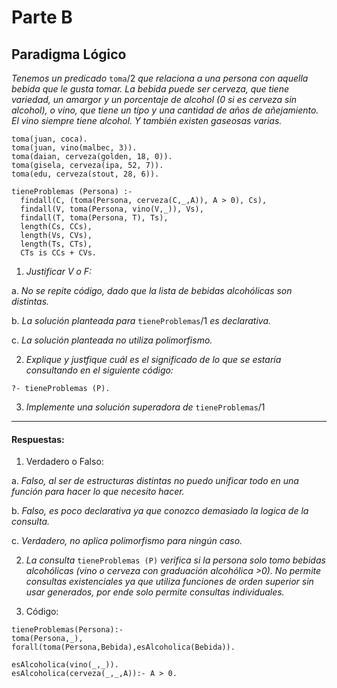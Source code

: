 # Parte B
## Paradigma Lógico

_Tenemos un predicado_ `toma`/2 _que relaciona a una persona con aquella bebida que le gusta tomar. La bebida puede ser cerveza, que tiene variedad, un amargor y un porcentaje de alcohol (0 si es cerveza sin alcohol), o vino, que tiene un tipo y una cantidad de años de añejamiento. El vino siempre tiene alcohol. Y también existen gaseosas varias._

```
toma(juan, coca).
toma(juan, vino(malbec, 3)).
toma(daian, cerveza(golden, 18, 0)).
toma(gisela, cerveza(ipa, 52, 7)).
toma(edu, cerveza(stout, 28, 6)).
```

```
tieneProblemas (Persona) :-
  findall(C, (toma(Persona, cerveza(C,_,A)), A > 0), Cs),
  findall(V, toma(Persona, vino(V,_)), Vs),
  findall(T, toma(Persona, T), Ts),
  length(Cs, CCs),
  length(Vs, CVs),
  length(Ts, CTs),
  CTs is CCs + CVs.
```

1. _Justificar V o F:_

  a. _No se repite código, dado que la lista de bebidas alcohólicas son distintas._

  b. _La solución planteada para_ `tieneProblemas`/1 _es declarativa._

  c. _La solución planteada no utiliza polimorfismo._

2. _Explique y justfique cuál es el significado de lo que se estaría consultando en el siguiente código:_

  `?- tieneProblemas (P).`

3. _Implemente una solución superadora de_ `tieneProblemas`/1

---

#### Respuestas:

1. Verdadero o Falso:

  a. _Falso, al ser de estructuras distintas no puedo unificar todo en una función para hacer lo que necesito hacer._

  b. _Falso, es poco declarativa ya que conozco demasiado la logica de la consulta._

  c. _Verdadero, no aplica polimorfismo para ningún caso._

2. _La consulta_ `tieneProblemas (P)` _verifica si la persona solo tomo bebidas alcohólicas (vino o cerveza con graduación alcohólica >0). No permite consultas existenciales ya que utiliza funciones de orden superior sin usar generados, por ende solo permite consultas individuales._

3. Código:
  ```
  tieneProblemas(Persona):-
  toma(Persona,_),
  forall(toma(Persona,Bebida),esAlcoholica(Bebida)).

  esAlcoholica(vino(_,_)).
  esAlcoholica(cerveza(_,_,A)):- A > 0.
  ```
